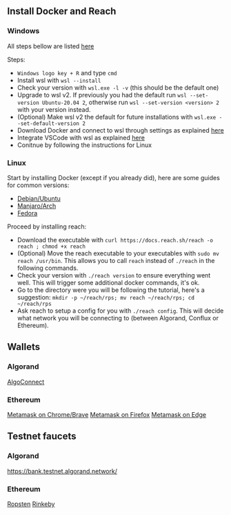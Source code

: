## Install Docker and Reach

### Windows
All steps bellow are listed [here](https://docs.reach.sh/guide/windows/#guide-windows)

Steps:
  * ``Windows logo key + R`` and type ``cmd``
  * Install wsl with ``wsl --install``
  * Check your version with ``wsl.exe -l -v`` (this should be the default one)
  * Upgrade to wsl v2. If previously you had the default run ``wsl --set-version Ubuntu-20.04 2``, otherwise run ``wsl --set-version <version> 2`` with your version instead.
  * (Optional) Make wsl v2 the default for future installations with ``wsl.exe --set-default-version 2``
  * Download Docker and connect to wsl through settings as explained [here](https://docs.docker.com/desktop/windows/wsl/#download)
  * Integrate VSCode with wsl as explained [here](https://docs.docker.com/desktop/windows/wsl/#develop-with-docker-and-wsl-2)
  * Conitnue by following the instructions for Linux

### Linux
Start by installing Docker (except if you already did), here are some guides for common versions:
  * [Debian/Ubuntu](https://www.digitalocean.com/community/tutorials/how-to-install-and-use-docker-on-ubuntu-20-04)
  * [Manjaro/Arch](https://wiki.archlinux.org/title/docker#Installation)
  * [Fedora](https://fedoramagazine.org/docker-and-fedora-35/)

Proceed by installing reach:
  * Download the executable with ``curl https://docs.reach.sh/reach -o reach ; chmod +x reach``
  * (Optional) Move the reach executable to your executables with ``sudo mv reach /usr/bin``. This allows you to call ``reach`` instead of ``./reach`` in the following commands.
  * Check your version with ``./reach version`` to ensure everything went well. This will trigger some additional docker commands, it's ok.
  * Go to the directory were you will be following the tutorial, here's a suggestion: ``mkdir -p ~/reach/rps; mv reach ~/reach/rps; cd ~/reach/rps``
  * Ask reach to setup a config for you with ``./reach config``. This will decide what network you will be connecting to (between Algorand, Conflux or Ethereum).

## Wallets

### Algorand
[AlgoConnect](https://wallet.myalgo.com)

### Ethereum
[Metamask on Chrome/Brave](https://chrome.google.com/webstore/detail/metamask/nkbihfbeogaeaoehlefnkodbefgpgknn)
[Metamask on Firefox](https://addons.mozilla.org/en-US/firefox/addon/ether-metamask/)
[Metamask on Edge](https://microsoftedge.microsoft.com/addons/detail/metamask/ejbalbakoplchlghecdalmeeeajnimhm?hl=en-US)

## Testnet faucets

### Algorand
https://bank.testnet.algorand.network/

### Ethereum
[Ropsten](https://faucet.ropsten.be/)
[Rinkeby](https://faucet.rinkeby.io/)
